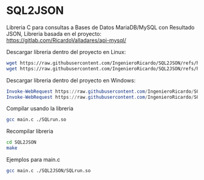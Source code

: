 # SQL2JSON
Libreria C para consultas a Bases de Datos MariaDB/MySQL con Resultado JSON, Libreria basada en el proyecto: https://gitlab.com/RicardoValladares/api-mysql/

Descargar libreria dentro del proyecto en Linux:
```bash
wget https://raw.githubusercontent.com/IngenieroRicardo/SQL2JSON/refs/heads/main/SQLrun.so
wget https://raw.githubusercontent.com/IngenieroRicardo/SQL2JSON/refs/heads/main/SQLrun.h
```

Descargar libreria dentro del proyecto en Windows:
```powershell
Invoke-WebRequest https://raw.githubusercontent.com/IngenieroRicardo/SQL2JSON/refs/heads/main/SQLrun.dll -OutFile ./SQLrun.dll
Invoke-WebRequest https://raw.githubusercontent.com/IngenieroRicardo/SQL2JSON/refs/heads/main/SQLrun.h
```




Compilar usando la libreria
```bash
gcc main.c ./SQLrun.so
```
Recompilar libreria
```bash
cd SQL2JSON
make
```

Ejemplos para main.c
```bash
gcc main.c ./SQL2JSON/SQLrun.so
```
